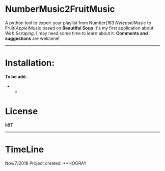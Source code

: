 # NumberMusic2FruitMusic
A python tool to export your playlist from Number(_163 Netease_)Music to Fruit(_Apple_)Music based on **Beautiful Soup**
It's my first application about _Web Scraping_. I may need some time to learn about it. **Comments and suggestions** are welcome!  

- - -
# Installation:
**To be add.**
- - 
# License
MIT

- - -
# TimeLine
Nov/7/2018 Project created. **HOORAY
